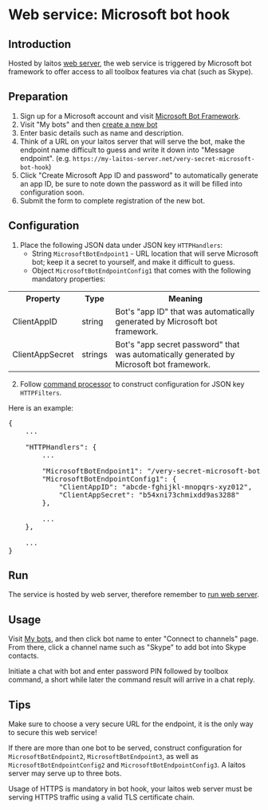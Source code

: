 # Web service: Microsoft bot hook

## Introduction
Hosted by laitos [web server](https://github.com/HouzuoGuo/laitos/wiki/Daemon:-web-server), the web service is triggered
by Microsoft bot framework to offer access to all toolbox features via chat (such as Skype).

## Preparation
1. Sign up for a Microsoft account and visit [Microsoft Bot Framework](https://dev.botframework.com/).
2. Visit "My bots" and then [create a new bot](https://dev.botframework.com/bots/new)
3. Enter basic details such as name and description.
4. Think of a URL on your laitos server that will serve the bot, make the endpoint name difficult to guess and write it
   down into "Message endpoint". (e.g. `https://my-laitos-server.net/very-secret-microsoft-bot-hook`)
5. Click "Create Microsoft App ID and password" to automatically generate an app ID, be sure to note down the password
   as it will be filled into configuration soon.
6. Submit the form to complete registration of the new bot.

## Configuration
1. Place the following JSON data under JSON key `HTTPHandlers`:
    - String `MicrosoftBotEndpoint1` - URL location that will serve Microsoft bot; keep it a secret to yourself, and
      make it difficult to guess.
    - Object `MicrosoftBotEndpointConfig1` that comes with the following mandatory properties:
<table>
<tr>
    <th>Property</th>
    <th>Type</th>
    <th>Meaning</th>
</tr>
<tr>
    <td>ClientAppID</td>
    <td>string</td>
    <td>Bot's "app ID" that was automatically generated by Microsoft bot framework.</td>
</tr>
<tr>
    <td>ClientAppSecret</td>
    <td>strings</td>
    <td>Bot's "app secret password" that was automatically generated by Microsoft bot framework.</td>
</tr>
</table>

2. Follow [command processor](https://github.com/HouzuoGuo/laitos/wiki/Command-processor) to construct configuration for
   JSON key `HTTPFilters`.

Here is an example:
<pre>
{
    ...

    "HTTPHandlers": {
        ...
        
        "MicrosoftBotEndpoint1": "/very-secret-microsoft-bot-hook",
        "MicrosoftBotEndpointConfig1": {
            "ClientAppID": "abcde-fghijkl-mnopqrs-xyz012",
            "ClientAppSecret": "b54xni73chmixdd9as3288"
        },
        
        ...
    },

    ...
}
</pre>

## Run
The service is hosted by web server, therefore remember to [run web server](https://github.com/HouzuoGuo/laitos/wiki/Daemon:-web-server#run).

## Usage
Visit [My bots](https://dev.botframework.com/bots), and then click bot name to enter "Connect to channels" page. From
there, click a channel name such as "Skype" to add bot into Skype contacts.

Initiate a chat with bot and enter password PIN followed by toolbox command, a short while later the command result will
arrive in a chat reply.

## Tips
Make sure to choose a very secure URL for the endpoint, it is the only way to secure this web service!

If there are more than one bot to be served, construct configuration for `MicrosoftBotEndpoint2`,
`MicrosoftBotEndpoint3`, as well as `MicrosoftBotEndpointConfig2` and `MicrosoftBotEndpointConfig3`. A laitos server
may serve up to three bots.

Usage of HTTPS is mandatory in bot hook, your laitos web server must be serving HTTPS traffic using a valid TLS
certificate chain.